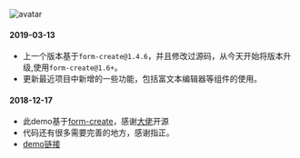 ![avatar](http://jeekweb.pro/picture/fromCreate.gif)

#### 2019-03-13
+ 上一个版本基于`form-create@1.4.6`，并且修改过源码，从今天开始将版本升级,使用`form-create@1.6+`。
+ 更新最近项目中新增的一些功能，包括富文本编辑器等组件的使用。

#### 2018-12-17
+ 此demo基于[form-create](https://github.com/xaboy/form-create)，感谢[大佬](https://github.com/xaboy)开源
+ 代码还有很多需要完善的地方，感谢指正。
+ [demo链接](http://fc.jeekweb.pro)
